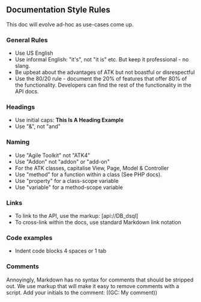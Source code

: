 Documentation Style Rules
----

This doc will evolve ad-hoc as use-cases come up.

### General Rules

* Use US English
* Use informal English: "it's", not "it is" etc. But keep it professional - no slang.
* Be upbeat about the advantages of ATK but not boastful or disrespectful
* Use the 80/20 rule - document the 20% of features that offer 80% of the functionality. Developers can find the rest of the functionality in the API docs.

### Headings

* Use initial caps: **This Is A Heading Example**
* Use "&", not "and"

### Naming

* Use "Agile Toolkit" not "ATK4"
* Use "Addon" not "addon" or "add-on"
* For the ATK classes, capitalise View, Page, Model & Controller
* Use "method" for a function within a class (See PHP docs).
* Use "property" for a class-scope variable
* Use "variable" for a method-scope variable

### Links

* To link to the API, use the markup: [api://DB_dsql]
* To cross-link within the docs, use standard Markdown link notation

### Code examples

* Indent code blocks 4 spaces or 1 tab

### Comments

Annoyingly, Markdown has no syntax for comments that should be stripped out. We use markup that will make it easy to remove comments with a script. Add your initials to the comment: ((GC: My comment))
